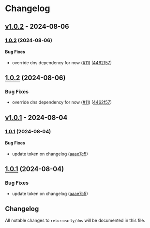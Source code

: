 # Changelog

## [v1.0.2](https://github.com/returnearly/dns/compare/v1.0.2...v1.0.2) - 2024-08-06

### [1.0.2](https://github.com/returnearly/dns/compare/v1.0.1...v1.0.2) (2024-08-06)

#### Bug Fixes

* override dns dependency for now ([#11](https://github.com/returnearly/dns/issues/11)) ([4462f57](https://github.com/returnearly/dns/commit/4462f5773c0f4ef1055047b35eff8a6cb3eded63))

## [1.0.2](https://github.com/returnearly/dns/compare/v1.0.1...v1.0.2) (2024-08-06)

### Bug Fixes

* override dns dependency for now ([#11](https://github.com/returnearly/dns/issues/11)) ([4462f57](https://github.com/returnearly/dns/commit/4462f5773c0f4ef1055047b35eff8a6cb3eded63))

## [v1.0.1](https://github.com/returnearly/dns/compare/v1.0.1...v1.0.1) - 2024-08-04

### [1.0.1](https://github.com/returnearly/dns/compare/v1.0.0...v1.0.1) (2024-08-04)

#### Bug Fixes

* update token on changelog ([aaae7c5](https://github.com/returnearly/dns/commit/aaae7c5e2ea612f3f867fe4041861dbcbe99abaf))

## [1.0.1](https://github.com/returnearly/dns/compare/v1.0.0...v1.0.1) (2024-08-04)

### Bug Fixes

* update token on changelog ([aaae7c5](https://github.com/returnearly/dns/commit/aaae7c5e2ea612f3f867fe4041861dbcbe99abaf))

## Changelog

All notable changes to `returnearly/dns` will be documented in this file.
